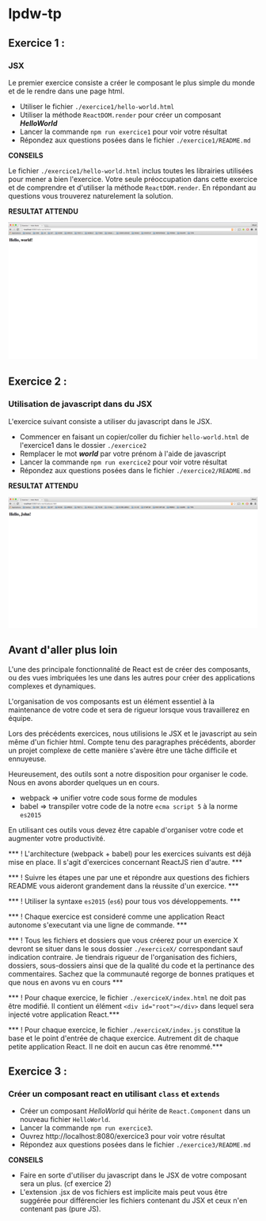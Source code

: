 # lpdw-tp


## Exercice 1 :

### JSX

Le premier exercice consiste a créer le composant le plus simple du monde et de le rendre dans une page html.

* Utiliser le fichier `./exercice1/hello-world.html`
* Utiliser la méthode `ReactDOM.render` pour créer un composant ***HelloWorld***
* Lancer la commande `npm run exercice1` pour voir votre résultat
* Répondez aux questions posées dans le fichier `./exercice1/README.md`

**CONSEILS**

Le fichier `./exercice1/hello-world.html` inclus toutes les librairies utilisées pour mener a bien l'exercice. Votre seule préoccupation dans cette exercice et de comprendre et d'utiliser la méthode `ReactDOM.render`. En répondant au questions vous trouverez naturelement la solution.

**RESULTAT ATTENDU**

![exercice1](./screens/exercice1.png)

## Exercice 2 :

### Utilisation de javascript dans du JSX

L'exercice suivant consiste a utiliser du javascript dans le JSX.

* Commencer en faisant un copier/coller du fichier `hello-world.html` de l'exercice1 dans le dossier `./exercice2`
* Remplacer le mot ***world*** par votre prénom à l'aide de javascript
* Lancer la commande `npm run exercice2` pour voir votre résultat
* Répondez aux questions posées dans le fichier `./exercice2/README.md`

**RESULTAT ATTENDU**

![exercice2](./screens/exercice2.png)

## Avant d'aller plus loin

L'une des principale fonctionnalité de React est de créer des composants, ou des vues imbriquées les une dans les autres pour créer des applications complexes et dynamiques.

L'organisation de vos composants est un élément essentiel à la maintenance de votre code et sera de rigueur lorsque vous travaillerez en équipe.

Lors des précédents exercices, nous utilisions le JSX et le javascript au sein même d'un fichier html. Compte tenu des paragraphes précédents, aborder un projet complexe de cette manière s'avère être une tâche difficile et ennuyeuse.

Heureusement, des outils sont a notre disposition pour organiser le code. Nous en avons aborder quelques un en cours.

* webpack => unifier votre code sous forme de modules
* babel => transpiler votre code de la notre `ecma script 5` à la norme `es2015`

En utilisant ces outils vous devez être capable d'organiser votre code et augmenter votre productivité.

*** ! L'architecture (webpack + babel) pour les exercices suivants est déjà mise en place. Il s'agit d'exercices concernant ReactJS rien d'autre. ***


*** ! Suivre les étapes une par une et répondre aux questions des fichiers README vous aideront grandement dans la réussite d'un exercice. ***

*** ! Utiliser la syntaxe `es2015` (`es6`) pour tous vos développements. ***

*** ! Chaque exercice est consideré comme une application React autonome s'executant via une ligne de commande. ***

*** ! Tous les fichiers et dossiers que vous créerez pour un exercice X devront se situer dans le sous dossier `./exerciceX/` correspondant sauf indication contraire. Je tiendrais rigueur de l'organisation des fichiers, dossiers, sous-dossiers ainsi que de la qualité du code et la pertinance des commentaires. Sachez que la communauté regorge de bonnes pratiques et que nous en avons vu en cours ***

*** ! Pour chaque exercice, le fichier `./exerciceX/index.html` ne doit pas être modifié. Il contient un élément `<div id="root"></div>` dans lequel sera injecté votre application React.***

*** ! Pour chaque exercice, le fichier `./exerciceX/index.js` constitue la base et le point d'entrée de chaque exercice. Autrement dit de chaque petite application React. Il ne doit en aucun cas être renommé.***


## Exercice 3 :

### Créer un composant react en utilisant `class` et `extends`

* Créer un composant *HelloWorld* qui hérite de `React.Component` dans un nouveau fichier `HelloWorld`.
* Lancer la commande `npm run exercice3`.
* Ouvrez http://localhost:8080/exercice3 pour voir votre résultat
* Répondez aux questions posées dans le fichier `./exercice3/README.md`

**CONSEILS**
* Faire en sorte d'utiliser du javascript dans le JSX de votre composant sera un plus. (cf exercice 2)
* L'extension .jsx de vos fichiers est implicite mais peut vous être suggérée pour différencier les fichiers contenant du JSX et ceux n'en contenant pas (pure JS).
